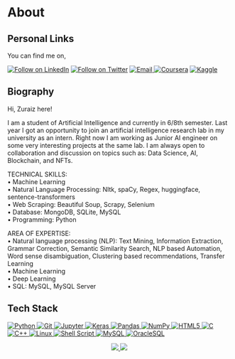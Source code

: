 <h1 align="left">About</h1>

<h2 align="left">Personal Links</h2>

You can find me on,

<p align="left">
  <a href="https://www.linkedin.com/in/zuraiz-ajaz-608852199"><img title="Follow on LinkedIn" src="https://img.shields.io/badge/LinkedIn-0077B5?style=for-the-badge&logo=linkedin&logoColor=white"/></a> 
  <a href="https://twitter.com/zura1z"><img title="Follow on Twitter" src="https://img.shields.io/badge/Twitter-1DA1F2?style=for-the-badge&logo=twitter&logoColor=white"/></a>
  <a href="mailto:zuraizzahoorajaz@gmail.com"><img title="Email" src="https://img.shields.io/badge/Gmail-D14836?style=for-the-badge&logo=gmail&logoColor=white"/</a>
  <!-- <a href="https://stackoverflow.com"><img title="Stack Overflow" src="https://img.shields.io/badge/Stack%20Overflow-FE7A16?style=for-the-badge&logo=stack%20overflow&logoColor=fff"/></a> -->
  <a href="https://www.coursera.org/user/4b78ca471a492d669dfd6b8d129a2f91"><img title="Coursera" src="https://img.shields.io/badge/Coursera-0056D2?style=for-the-badge&logo=coursera&logoColor=fff"/></a>
  <a href="https://www.kaggle.com/zuraiz"><img title="Kaggle" src="https://img.shields.io/badge/Kaggle-20BEFF?style=for-the-badge&logo=kaggle&logoColor=fff"/></a>

</p>

<h2 align="left">Biography</h2>

Hi, Zuraiz here!

I am a student of Artificial Intelligence and currently in 6/8th semester. Last year I got an opportunity to join an artificial intelligence research lab in my university as an intern. Right now I am working as Junior AI engineer on some very interesting projects at the same lab. I am always open to collaboration and discussion on topics such as: Data Science, AI, Blockchain, and NFTs.


TECHNICAL SKILLS:<br>
• Machine Learning <br>
• Natural Language Processing: Nltk, spaCy, Regex, huggingface, sentence-transformers<br>
• Web Scraping: Beautiful Soup, Scrapy, Selenium<br>
• Database: MongoDB, SQLite, MySQL<br>
• Programming: Python <br>
 
AREA OF EXPERTISE:<br>
• Natural language processing (NLP): Text Mining, Information Extraction, Grammar Correction, Semantic Similarity Search, NLP based Automation, Word sense disambiguation, Clustering based recommendations, Transfer Learning<br>
• Machine Learning<br>
• Deep Learning<br>
• SQL: MySQL, MySQL Server <br>

## Tech Stack

<p align="left">
 <a href="#">
<img alt="Python" src="https://img.shields.io/badge/python%20-%2314354C.svg?&style=for-the-badge&logo=python&logoColor=white"/>

<img alt="Git" src="https://img.shields.io/badge/git%20-%23F05033.svg?&style=for-the-badge&logo=git&logoColor=white"/>

<img alt="Jupyter" src="https://img.shields.io/badge/Jupyter%20-%23F37626.svg?&style=for-the-badge&logo=Jupyter&logoColor=white" />

<img alt="Keras" src="https://img.shields.io/badge/Keras%20-%23D00000.svg?&style=for-the-badge&logo=Keras&logoColor=white"/> 

<img alt="Pandas" src="https://img.shields.io/badge/pandas%20-%23150458.svg?&style=for-the-badge&logo=pandas&logoColor=white" />

<img alt="NumPy" src="https://img.shields.io/badge/numpy%20-%23013243.svg?&style=for-the-badge&logo=numpy&logoColor=white" />

<img alt="HTML5" src="https://img.shields.io/badge/html5%20-%23E34F26.svg?&style=for-the-badge&logo=html5&logoColor=white"/>

<img alt="C" src="https://img.shields.io/badge/c%20-%2300599C.svg?&style=for-the-badge&logo=c&logoColor=white"/>

<img alt="C++" src="https://img.shields.io/badge/c++%20-%2300599C.svg?&style=for-the-badge&logo=c%2B%2B&ogoColor=white"/>

<img alt="Linux" src="https://img.shields.io/badge/Ubuntu-E95420?style=for-the-badge&logo=ubuntu&logoColor=white" />

<img alt="Shell Script" src="https://img.shields.io/badge/shell_script%20-%23121011.svg?&style=for-the-badge&logo=gnu-bash&logoColor=white"/>

<img alt='MySQL' src="https://img.shields.io/badge/SQL-MySQL?style=for-the-badge&logo=mysql&color=F29111"/>

<img alt='OracleSQL' src="https://img.shields.io/badge/OracleSQL-OracleSQL?style=for-the-badge&logo=oracle&color=F80000"/>

</p>
  
<p align="center">
  <img src="https://github-readme-stats.vercel.app/api/top-langs/?username=zura1z&hide=java,html,tex&title_color=ff6e96&text_color=f8f8f2&icon_color=79dafa&bg_color=282a36&langs_count=3">

  <img src="https://github-readme-stats.vercel.app/api?username=Zura1z&show_icons=true&title_color=ff6e96&text_color=f8f8f2&icon_color=79dafa&bg_color=282a36">
</p>

